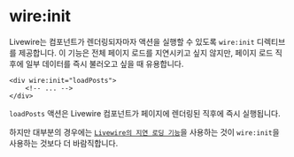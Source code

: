 # wire:init
Livewire는 컴포넌트가 렌더링되자마자 액션을 실행할 수 있도록 `wire:init` 디렉티브를 제공합니다. 이 기능은 전체 페이지 로드를 지연시키고 싶지 않지만, 페이지 로드 직후에 일부 데이터를 즉시 불러오고 싶을 때 유용합니다.

```blade
<div wire:init="loadPosts">
    <!-- ... -->
</div>
```

`loadPosts` 액션은 Livewire 컴포넌트가 페이지에 렌더링된 직후에 즉시 실행됩니다.

하지만 대부분의 경우에는 [`Livewire의 지연 로딩 기능`](/livewire/3.x/lazy)을 사용하는 것이 `wire:init`을 사용하는 것보다 더 바람직합니다.
